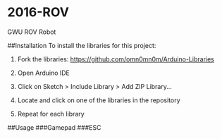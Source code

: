 # 2016-ROV

GWU ROV Robot

##Installation
To install the libraries for this project:

1. Fork the libraries: https://github.com/omn0mn0m/Arduino-Libraries

2. Open Arduino IDE

3. Click on Sketch > Include Library > Add ZIP Library...

4. Locate and click on one of the libraries in the repository

5. Repeat for each library

##Usage
###Gamepad
###ESC
